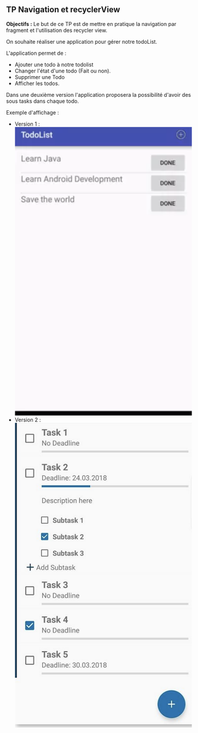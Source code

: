 ## TP Navigation et recyclerView

**Objectifs :** Le but de ce TP est de mettre en pratique la navigation par fragment et l'utilisation des recycler view.

On souhaite réaliser une application pour gérer notre todoList.

L'application permet de :

- Ajouter une todo à notre todolist
- Changer l'état d'une todo (Fait ou non).
- Supprimer une Todo
- Afficher les todos.

Dans une deuxième version l'application proposera la possibilité d'avoir des sous tasks dans chaque todo.

Exemple d'affichage :

- Version 1 : ![Version 1](TP-todoList-v1.png "v1")
- Version 2 : ![Version 2](TP-todoList-v2.png "v1")


